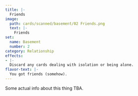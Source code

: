 ```yaml
---
title: |-
  Friends
image: 
  path: cards/scanned/basement/02 Friends.png
  text: |-
    Friends
set:
  name: Basement
  number: 2
category: Relationship
effects: 
- |-
  Discard any cards dealing with isolation or being alone.
flavor-text: |-
  You got friends (somehow).
---
```

Some actual info about this thing TBA.
